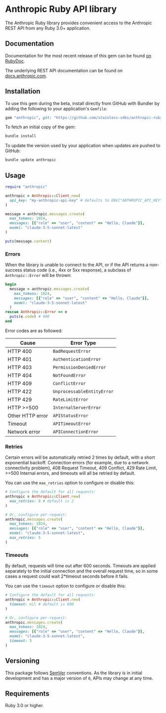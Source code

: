 # Anthropic Ruby API library

The Anthropic Ruby library provides convenient access to the Anthropic REST API from any Ruby 3.0+
application.

## Documentation

Documentation for the most recent release of this gem can be found [on RubyDoc](https://gemdocs.org/gems/anthropic/latest).

The underlying REST API documentation can be found on [docs.anthropic.com](https://docs.anthropic.com/claude/reference/).

## Installation

To use this gem during the beta, install directly from GitHub with Bundler by
adding the following to your application's `Gemfile`:

```ruby
gem "anthropic", git: "https://github.com/stainless-sdks/anthropic-ruby", branch: "main"
```

To fetch an initial copy of the gem:

```sh
bundle install
```

To update the version used by your application when updates are pushed to
GitHub:

```sh
bundle update anthropic
```

## Usage

```ruby
require "anthropic"

anthropic = Anthropic::Client.new(
  api_key: "my-anthropic-api-key" # defaults to ENV["ANTHROPIC_API_KEY"]
)

message = anthropic.messages.create(
  max_tokens: 1024,
  messages: [{"role" => "user", "content" => "Hello, Claude"}],
  model: "claude-3-5-sonnet-latest"
)

puts(message.content)
```

### Errors

When the library is unable to connect to the API, or if the API returns a
non-success status code (i.e., 4xx or 5xx response), a subclass of
`Anthropic::Error` will be thrown:

```ruby
begin
  message = anthropic.messages.create(
    max_tokens: 1024,
    messages: [{"role" => "user", "content" => "Hello, Claude"}],
    model: "claude-3-5-sonnet-latest"
  )
rescue Anthropic::Error => e
  puts(e.code) # 400
end
```

Error codes are as followed:

| Cause            | Error Type                 |
| ---------------- | -------------------------- |
| HTTP 400         | `BadRequestError`          |
| HTTP 401         | `AuthenticationError`      |
| HTTP 403         | `PermissionDeniedError`    |
| HTTP 404         | `NotFoundError`            |
| HTTP 409         | `ConflictError`            |
| HTTP 422         | `UnprocessableEntityError` |
| HTTP 429         | `RateLimitError`           |
| HTTP >=500       | `InternalServerError`      |
| Other HTTP error | `APIStatusError`           |
| Timeout          | `APITimeoutError`          |
| Network error    | `APIConnectionError`       |

### Retries

Certain errors will be automatically retried 2 times by default, with a short
exponential backoff. Connection errors (for example, due to a network
connectivity problem), 408 Request Timeout, 409 Conflict, 429 Rate Limit, >=500 Internal errors,
and timeouts will all be retried by default.

You can use the `max_retries` option to configure or disable this:

```ruby
# Configure the default for all requests:
anthropic = Anthropic::Client.new(
  max_retries: 0 # default is 2
)

# Or, configure per-request:
anthropic.messages.create(
  max_tokens: 1024,
  messages: [{"role" => "user", "content" => "Hello, Claude"}],
  model: "claude-3-5-sonnet-latest",
  max_retries: 5
)
```

### Timeouts

By default, requests will time out after 600 seconds.
Timeouts are applied separately to the initial connection and the overall request time,
so in some cases a request could wait 2\*timeout seconds before it fails.

You can use the `timeout` option to configure or disable this:

```ruby
# Configure the default for all requests:
anthropic = Anthropic::Client.new(
  timeout: nil # default is 600
)

# Or, configure per-request:
anthropic.messages.create(
  max_tokens: 1024,
  messages: [{"role" => "user", "content" => "Hello, Claude"}],
  model: "claude-3-5-sonnet-latest",
  timeout: 5
)
```

## Versioning

This package follows [SemVer](https://semver.org/spec/v2.0.0.html) conventions. As the
library is in initial development and has a major version of `0`, APIs may change
at any time.

## Requirements

Ruby 3.0 or higher.
